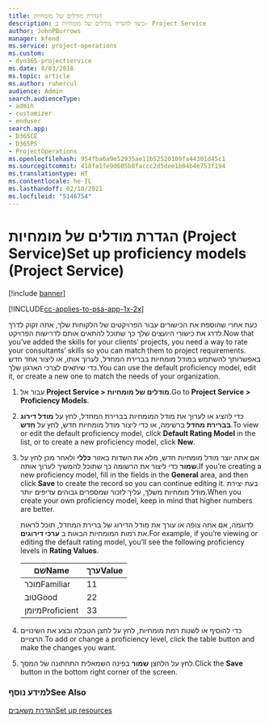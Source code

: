 ```yaml
---
title: ‏‫‏‫הגדרת מודלים של מומחיות
description: כיצד להגדיר מודלים של מומחיות ב- Project Service
author: JohnPBurrows
manager: kfend
ms.service: project-operations
ms.custom:
- dyn365-projectservice
ms.date: 8/03/2018
ms.topic: article
ms.author: ruhercul
audience: Admin
search.audienceType:
- admin
- customizer
- enduser
search.app:
- D365CE
- D365PS
- ProjectOperations
ms.openlocfilehash: 954fba6a9e52935ae11b52520109fa44301d45c1
ms.sourcegitcommit: 418fa1fe9d605b8faccc2d5dee1b04b4e753f194
ms.translationtype: HT
ms.contentlocale: he-IL
ms.lasthandoff: 02/10/2021
ms.locfileid: "5146754"
---
```

# <a name="set-up-proficiency-models-project-service"></a><span data-ttu-id="69f96-103">הגדרת מודלים של מומחיות (Project Service)</span><span class="sxs-lookup"><span data-stu-id="69f96-103">Set up proficiency models (Project Service)</span></span>

[!include [banner](../includes/psa-now-project-operations.md)]

[!INCLUDE[cc-applies-to-psa-app-1x-2x](../includes/cc-applies-to-psa-app-1x-2x.md)]

<span data-ttu-id="69f96-104">כעת אחרי שהוספת את הכישורים עבור הפרויקטים של הלקוחות שלך, אתה זקוק לדרך לדרג את כישורי היועצים שלך כך שתוכל להתאים אותם לדרישות הפרויקט.</span><span class="sxs-lookup"><span data-stu-id="69f96-104">Now that you’ve added the skills for your clients’ projects, you need a way to rate your consultants’ skills so you can match them to project requirements.</span></span> <span data-ttu-id="69f96-105">באפשרותך להשתמש במודל מומחיות בברירת המחדל, לערוך אותו, או ליצור אחד חדש כדי שיתאים לצרכי הארגון שלך.</span><span class="sxs-lookup"><span data-stu-id="69f96-105">You can use the default proficiency model, edit it, or create a new one to match the needs of your organization.</span></span>  
  
1.  <span data-ttu-id="69f96-106">עבור אל **Project Service > מודלים של מומחיות**.</span><span class="sxs-lookup"><span data-stu-id="69f96-106">Go to **Project Service > Proficiency Models**.</span></span>  
  
2.  <span data-ttu-id="69f96-107">כדי להציג או לערוך את מודל המומחיות בברירת המחדל, לחץ על **מודל דירוג בברירת מחדל** ברשימה, או כדי ליצור מודל מומחיות חדש, לחץ על **חדש**.</span><span class="sxs-lookup"><span data-stu-id="69f96-107">To view or edit the default proficiency model, click **Default Rating Model** in the list, or to create a new proficiency model, click **New**.</span></span>  
  
3.  <span data-ttu-id="69f96-108">אם אתה יוצר מודל מומחיות חדש, מלא את השדות באזור **כללי** ולאחר מכן לחץ על **שמור** כדי ליצור את הרשומה כך שתוכל להמשיך לערוך אותה.</span><span class="sxs-lookup"><span data-stu-id="69f96-108">If you’re creating a new proficiency model, fill in the fields in the **General** area, and then click **Save** to create the record so you can continue editing it.</span></span> <span data-ttu-id="69f96-109">בעת יצירת מודל מומחיות משלך, עליך לזכור שמספרים גבוהים עדיפים יותר.</span><span class="sxs-lookup"><span data-stu-id="69f96-109">When you create your own proficiency model, keep in mind that higher numbers are better.</span></span>  
  
     <span data-ttu-id="69f96-110">לדוגמה, אם אתה צופה או עורך את מודל הדירוג של ברירת המחדל, תוכל לראות את רמות המומחיות הבאות ב **ערכי דירוגים**.</span><span class="sxs-lookup"><span data-stu-id="69f96-110">For example, if you’re viewing or editing the default rating model, you’ll see the following proficiency levels in **Rating Values**.</span></span>  
  
    |<span data-ttu-id="69f96-111">שם</span><span class="sxs-lookup"><span data-stu-id="69f96-111">Name</span></span>|<span data-ttu-id="69f96-112">ערך</span><span class="sxs-lookup"><span data-stu-id="69f96-112">Value</span></span>|  
    |----------|-----------|  
    |<span data-ttu-id="69f96-113">מוכר</span><span class="sxs-lookup"><span data-stu-id="69f96-113">Familiar</span></span>|<span data-ttu-id="69f96-114">1</span><span class="sxs-lookup"><span data-stu-id="69f96-114">1</span></span>|  
    |<span data-ttu-id="69f96-115">טוב</span><span class="sxs-lookup"><span data-stu-id="69f96-115">Good</span></span>|<span data-ttu-id="69f96-116">2</span><span class="sxs-lookup"><span data-stu-id="69f96-116">2</span></span>|  
    |<span data-ttu-id="69f96-117">מיומן</span><span class="sxs-lookup"><span data-stu-id="69f96-117">Proficient</span></span>|<span data-ttu-id="69f96-118">3</span><span class="sxs-lookup"><span data-stu-id="69f96-118">3</span></span>|  
  
4.  <span data-ttu-id="69f96-119">כדי להוסיף או לשנות רמת מומחיות, לחץ על לחצן הטבלה ובצע את השינויים הרצויים.</span><span class="sxs-lookup"><span data-stu-id="69f96-119">To add or change a proficiency level, click the table button and make the changes you want.</span></span>  
  
5.  <span data-ttu-id="69f96-120">לחץ על הלחצן **שמור** בפינה השמאלית התחתונה של המסך.</span><span class="sxs-lookup"><span data-stu-id="69f96-120">Click the **Save** button in the bottom right corner of the screen.</span></span>  
  
### <a name="see-also"></a><span data-ttu-id="69f96-121">למידע נוסף</span><span class="sxs-lookup"><span data-stu-id="69f96-121">See Also</span></span>  
 [<span data-ttu-id="69f96-122">הגדרת משאבים</span><span class="sxs-lookup"><span data-stu-id="69f96-122">Set up resources</span></span>](../psa/set-up-resources.md)
